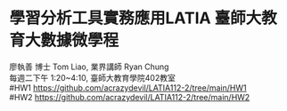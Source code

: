 # 學習分析工具實務應用LATIA 臺師大教育大數據微學程
廖執善 博士 Tom Liao, 	業界講師 Ryan Chung  
每週二下午 1:20~4:10, 	臺師大教育學院402教室  
#HW1
https://github.com/acrazydevil/LATIA112-2/tree/main/HW1  
#HW2
https://github.com/acrazydevil/LATIA112-2/tree/main/HW2

